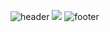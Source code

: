 ![header](https://capsule-render.vercel.app/api?type=slice&color=auto&height=300&section=header&text=Rooney&fontSize=120)
<img src="https://img.shields.io/badge/Python-3766AB?style=flat-square&logo=Python&logoColor=white"/> 
![footer](https://capsule-render.vercel.app/api?type=slice&rotate=180&color=auto&height=300&section=footer&fontSize=90)

